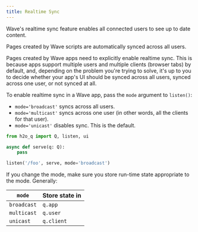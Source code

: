 ```yaml
---
title: Realtime Sync
---
```


Wave's realtime sync feature enables all connected users to see up to date content. 

Pages created by Wave scripts are automatically synced across all users. 

Pages created by Wave apps need to explicitly enable realtime sync. This is because apps support multiple users and multiple clients (browser tabs) by default, and, depending on the problem you're trying to solve, it's up to you to decide whether your app's UI should be synced across all users, synced across one user, or not synced at all.

To enable realtime sync in a Wave app, pass the `mode` argument to `listen()`:
- `mode='broadcast'` syncs across all users.
- `mode='multicast'` syncs across one user (in other words, all the clients for that user).
- `mode='unicast'` disables sync. This is the default.

```py {6}
from h2o_q import Q, listen, ui

async def serve(q: Q):
    pass

listen('/foo', serve, mode='broadcast')
```

If you change the mode, make sure you store run-time state appropriate to the mode. Generally:

| `mode` | Store state in |
|---|---|
|`broadcast`| `q.app` |
|`multicast`| `q.user` |
|`unicast`| `q.client` | 

